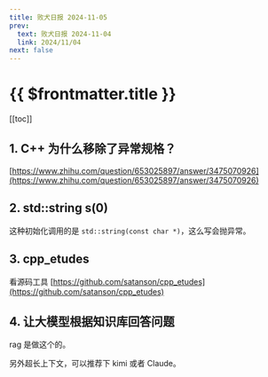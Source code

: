 ```yaml
---
title: 败犬日报 2024-11-05
prev:
  text: 败犬日报 2024-11-04
  link: 2024/11/04
next: false
---
```


# {{ $frontmatter.title }}

[[toc]]

## 1. C++ 为什么移除了异常规格？

[https://www.zhihu.com/question/653025897/answer/3475070926](https://www.zhihu.com/question/653025897/answer/3475070926)

## 2. std::string s(0)

这种初始化调用的是 `std::string(const char *)`，这么写会抛异常。

## 3. cpp_etudes

看源码工具 [https://github.com/satanson/cpp_etudes](https://github.com/satanson/cpp_etudes)

## 4. 让大模型根据知识库回答问题

rag 是做这个的。

另外超长上下文，可以推荐下 kimi 或者 Claude。
